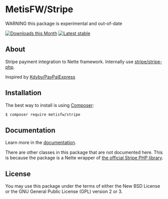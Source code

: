 # MetisFW/Stripe

WARNING this package is experimental and out-of-date

[![Downloads this Month](https://img.shields.io/packagist/dm/metisfw/stripe.svg)](https://packagist.org/packages/metisfw/stripe)
[![Latest stable](https://img.shields.io/packagist/v/metisfw/stripe.svg)](https://packagist.org/packages/metisfw/stripe)

## About

Stripe payment integration to Nette framework. Internally use [stripe/stripe-php](https://github.com/stripe/stripe-php).

Inspired by [Kdyby/PayPalExpress](https://github.com/Kdyby/PayPalExpress)

## Installation
The best way to install is using  [Composer](http://getcomposer.org/):

```sh
$ composer require metisfw/stripe
```

## Documentation

Learn more in the [documentation](https://github.com/MetisFW/Stripe/blob/master/docs/en/index.md).

There are other classes in this package that are not documented here. 
This is because the package is a Nette wrapper of [the official Stripe PHP library](https://github.com/stripe/stripe-php).

## License

You may use this package under the terms of either 
the New BSD License or the GNU General Public License (GPL) version 2 or 3.
